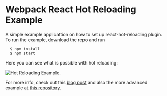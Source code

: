 # Webpack React Hot Reloading Example
A simple example applicattion on how to set up react-hot-reloading plugin.  To run the example, download the repo and run 
``` 
  $ npm install 
  $ npm start 
```  

Here you can see what is possible with hot reloading:  

![Hot Reloading Example](https://onsen.io/blog/content/images/2016/Jun/reloader.gif).

For more info, check out this [blog post](https://onsen.io/blog/react-webpack-hot-loader-onsenui/) and also the more advanced example at [this repository](https://github.com/philolo1/OnsenUI-Webpack-React-Hot-Reloading-Sample). 
